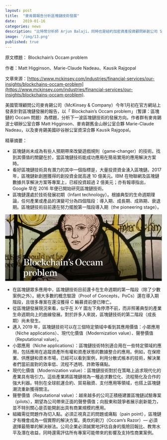 ```yaml
---
layout: post
title:  "麥肯錫報告分析區塊鏈技術發展"
date:   2019-01-16
categories: news
description: "比特幣分析師 Arjun Balaji，同時也是紐約加密資產投資顧問新創公司 Shomei Capital 創辦人，今年 1 月 2 日在 Medium 平台上發表「Crypto Theses for 2019」一文，描寫加密貨幣發展現況，以及預測多個與比特幣及加密貨幣相關的未來成長趨勢。"
image: '/img/13.png'
published: true
---
```


原文標題： Blockchain’s Occam problem

作者：Matt Higginson、Marie-Claude Nadeau、Kausik Rajgopal

文章來源：[https://www.mckinsey.com/industries/financial-services/our-insights/blockchains-occam-problem](https://www.mckinsey.com/industries/financial-services/our-insights/blockchains-occam-problem).

美國管理顧問公司麥肯錫公司（McKinsey & Company）今年1月初在官方網站上發表針對區塊鏈發展的報告，以「 Blockchain’s Occam problem」（暫譯：區塊鏈的 Occam 問題）為標題，分析下一波區塊鏈技術的發展方向。作者群有麥肯錫波士頓辦公室合夥 Matt Higginson、麥肯錫舊金山辦公室合夥 Marie-Claude Nadeau，以及麥肯錫美國矽谷辦公室資深合夥 Kausik Rajgopal。

精華摘要：

* 區塊鏈尚未成為有些人預期帶來改變遊戲規則（game-changer）的技術。找到其價值的關鍵在於，當區塊鏈技術能成功應用在簡易實用的應用解決方案時。
* 看好區塊鏈技術具有潛力的其中一個指標是，大量投資資金湧入區塊鏈。2017 年，區塊鏈新創圈獲得的創投資金就高達 10 億美元。IBM 在物聯網及區塊鏈數據共享解決方案等專案上，已經投資超過 2 億美元；亦有報導指出，Google 早在 2016 年便已開始研究區塊鏈技術。 
* 區塊鏈還處於技術發展初期（Infant technology）。根據典型的生命週期理論，任何產業或產品的演變可分為四個階段：導入期、成長期、成熟期、衰退期。區塊鏈技術目前還在努力擺脫第一階段導入期（the pioneering stage）。

![](/img/13.png)

* 在區塊鏈眾多應用中，區塊鏈技術目前還卡在生命週期的第一階段（除了少數案例之外）。絕大多數的概念驗證（Proof of Concepts，PoCs）還在導入期階段，且很多專案在還沒獲得 C 輪募資前便已陣亡。
* 從區塊鏈發展現況來看，似乎在 X-Y 圖左下角停滯不前，而非照著典型的產業生命週期向上的曲線發展。對於許多人來說，區塊鏈技術的第二階段（成長期）尚未發生。
* 邁入 2019 年，區塊鏈技術可以在三個特定領域中看到其應用價值：小眾應用（Niche applications）、現代化價值（Modernization value）、聲譽價值（Reputational value）。
* 小眾應用（Niche applications）：區塊鏈技術特別適合用在一些特定領域的應用，包括應用在追蹤資產所有權和資產狀態的數據整合的應用。例如，在保險業、供應鏈和資本市場，已經可以看到案例，利用分散式帳本的技術，解決業者們當前面對的效率低、流程不透明、詐欺等痛點。
* 現代化價值（Modernization value）：區塊鏈技術對於在策略上追求現代化的產業具有吸引力。這些產業將區塊鏈視為一種追求數位化、流程簡化及合作的強大利器。特別在全球航運合約、貿易融資、支付應用等領域，也搭上區塊鏈潮流重新獲得關注。
* 聲譽價值（Reputational value）：越來越多的公司正積極建置區塊鏈試驗專案（pilots），期望為公司帶來正面的聲譽價值；向股東和競爭者展示創新能力，並不特別關心是否能開創出具有商業規模的應用。
* 組織需從問題作為切入點。必須正視真正的問題或痛點（pain point），區塊鏈才有機會成為一個實際的解決方案。奧坎的剃刀（Occam’s Razor）–– 必須選擇最簡單的解決辦法。公司企業必須誠實地評估自身的風險回報比、教育水平及潛在收益，同時還需評估所有專案可能帶來的影響及支持性商業案例。